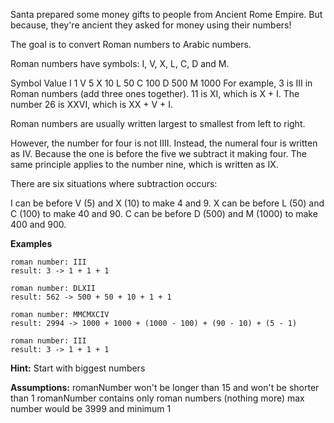 Santa prepared some money gifts to people from Ancient Rome Empire. But because, they're ancient they asked for money using their numbers!

The goal is to convert Roman numbers to Arabic numbers.

Roman numbers have symbols: I, V, X, L, C, D and M.

Symbol       Value
I             1
V             5
X             10
L             50
C             100
D             500
M             1000
For example, 3 is III in Roman numbers (add three ones together). 
11 is XI, which is X + I. 
The number 26 is XXVI, which is XX + V + I.

Roman numbers are usually written largest to smallest from left to right. 

However, the number for four is not IIII. 
Instead, the numeral four is written as IV. 
Because the one is before the five we subtract it making four. 
The same principle applies to the number nine, which is written as IX. 

There are six situations where subtraction occurs:

I can be before V (5) and X (10) to make 4 and 9. 
X can be before L (50) and C (100) to make 40 and 90. 
C can be before D (500) and M (1000) to make 400 and 900.

**Examples**
```
roman number: III
result: 3 -> 1 + 1 + 1
```
```
roman number: DLXII
result: 562 -> 500 + 50 + 10 + 1 + 1
```
```
roman number: MMCMXCIV
result: 2994 -> 1000 + 1000 + (1000 - 100) + (90 - 10) + (5 - 1)
```
```
roman number: III
result: 3 -> 1 + 1 + 1
```

**Hint:**
Start with biggest numbers

**Assumptions:**
romanNumber won't be longer than 15 and won't be shorter than 1
romanNumber contains only roman numbers (nothing more)
max number would be 3999 and minimum 1
